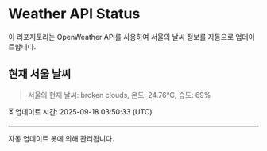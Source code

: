 
# Weather API Status

이 리포지토리는 OpenWeather API를 사용하여 서울의 날씨 정보를 자동으로 업데이트합니다.

## 현재 서울 날씨
> 서울의 현재 날씨: broken clouds, 온도: 24.76°C, 습도: 69%

⏳ 업데이트 시간: 2025-09-18 03:50:33 (UTC)

---
자동 업데이트 봇에 의해 관리됩니다.
